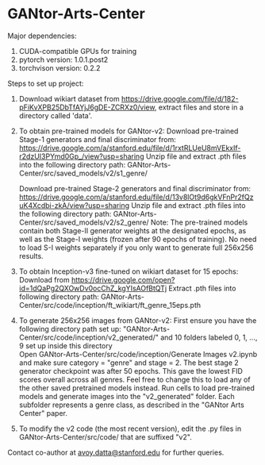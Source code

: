 # GANtor-Arts-Center

Major dependencies:
1. CUDA-compatible GPUs for training
2. pytorch version: 1.0.1.post2
3. torchvison version: 0.2.2

Steps to set up project:

1. Download wikiart dataset from https://drive.google.com/file/d/182-pFiKvXPB25DbTfAYjJ6gDE-ZCRXz0/view, extract files and store in a directory called 'data'.

2. To obtain pre-trained models for GANtor-v2:
    Download pre-trained Stage-1 generators and final discriminator from: https://drive.google.com/a/stanford.edu/file/d/1rxtRLUeU8mVEkxIf-r2dzUI3PYmd0Gp_/view?usp=sharing
    Unzip file and extract .pth files into the following directory path: GANtor-Arts-Center/src/saved_models/v2/s1_genre/
    
    Download pre-trained Stage-2 generators and final discriminator from: https://drive.google.com/a/stanford.edu/file/d/13v8lOt9d6gkVFnPr2fQzuK4Xcdbi-zkA/view?usp=sharing
    Unzip file and extract .pth files into the following directory path: GANtor-Arts-Center/src/saved_models/v2/s2_genre/
    Note: The pre-trained models contain both Stage-II generator weights at the designated epochs, as well as the Stage-I weights (frozen after 90 epochs of training). No need to load S-I weights separately if you only want to generate full 256x256 results.
    
3. To obtain Inception-v3 fine-tuned on wikiart dataset for 15 epochs:
    Download from https://drive.google.com/open?id=1dQaPg2QXOwDv0ocChZ_kgYIsAOfBtQTj
    Extract .pth files into following directory path: GANtor-Arts-Center/src/code/inception/ft_wikiart/ft_genre_15eps.pth
    
4. To generate 256x256 images from GANtor-v2:
    First ensure you have the following directory path set up: "GANtor-Arts-Center/src/code/inception/v2_generated/" and 10 folders labeled 0, 1, ..., 9 set up inside this directory   
    Open  GANtor-Arts-Center/src/code/inception/Generate Images v2.ipynb and make sure category = "genre" and stage = 2. 
    The best stage 2 generator checkpoint was after 50 epochs. This gave the lowest FID scores overall across all genres. Feel free to change this to load any of the other saved pretrained models instead.
    Run cells to load pre-trained models and generate images into the "v2_generated" folder. Each subfolder represents a genre class, as described in the "GANtor Arts Center" paper. 

5. To modify the v2 code (the most recent version), edit the .py files in GANtor-Arts-Center/src/code/ that are suffixed "v2".

Contact co-author at avoy.datta@stanford.edu for further queries.

